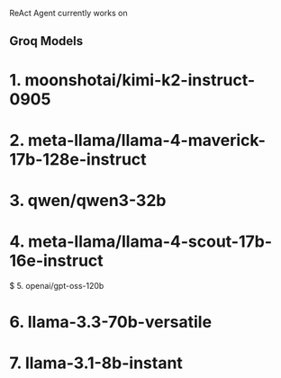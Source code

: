 ReAct Agent currently works on 

## Groq Models 
# 1. moonshotai/kimi-k2-instruct-0905
# 2. meta-llama/llama-4-maverick-17b-128e-instruct
# 3. qwen/qwen3-32b
# 4. meta-llama/llama-4-scout-17b-16e-instruct
$ 5. openai/gpt-oss-120b 
# 6. llama-3.3-70b-versatile 
# 7. llama-3.1-8b-instant 

